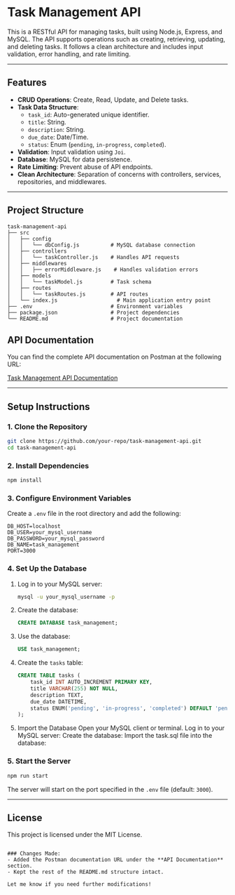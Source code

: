 # Task Management API

This is a RESTful API for managing tasks, built using Node.js, Express, and MySQL. The API supports operations such as creating, retrieving, updating, and deleting tasks. It follows a clean architecture and includes input validation, error handling, and rate limiting.

---

## Features

- **CRUD Operations**: Create, Read, Update, and Delete tasks.
- **Task Data Structure**:
  - `task_id`: Auto-generated unique identifier.
  - `title`: String.
  - `description`: String.
  - `due_date`: Date/Time.
  - `status`: Enum (`pending`, `in-progress`, `completed`).
- **Validation**: Input validation using `Joi`.
- **Database**: MySQL for data persistence.
- **Rate Limiting**: Prevent abuse of API endpoints.
- **Clean Architecture**: Separation of concerns with controllers, services, repositories, and middlewares.

---

## Project Structure

```
task-management-api
├── src
│   ├── config
│   │   └── dbConfig.js          # MySQL database connection
│   ├── controllers
│   │   └── taskController.js    # Handles API requests
│   ├── middlewares
│   │   ├── errorMiddleware.js    # Handles validation errors
│   ├── models
│   │   └── taskModel.js         # Task schema 
│   ├── routes
│   │   └── taskRoutes.js        # API routes
│   └── index.js                   # Main application entry point
├── .env                         # Environment variables
├── package.json                 # Project dependencies
└── README.md                    # Project documentation
```


## API Documentation

You can find the complete API documentation on Postman at the following URL:

[Task Management API Documentation](https://documenter.getpostman.com/view/19622729/2sB2cPiQA9)

---

## Setup Instructions

### 1. Clone the Repository
```bash
git clone https://github.com/your-repo/task-management-api.git
cd task-management-api
```

### 2. Install Dependencies
```bash
npm install
```

### 3. Configure Environment Variables
Create a `.env` file in the root directory and add the following:
```env
DB_HOST=localhost
DB_USER=your_mysql_username
DB_PASSWORD=your_mysql_password
DB_NAME=task_management
PORT=3000
```

### 4. Set Up the Database
1. Log in to your MySQL server:
   ```bash
   mysql -u your_mysql_username -p
   ```
2. Create the database:
   ```sql
   CREATE DATABASE task_management;
   ```
3. Use the database:
   ```sql
   USE task_management;
   ```
4. Create the `tasks` table:
   ```sql
   CREATE TABLE tasks (
       task_id INT AUTO_INCREMENT PRIMARY KEY,
       title VARCHAR(255) NOT NULL,
       description TEXT,
       due_date DATETIME,
       status ENUM('pending', 'in-progress', 'completed') DEFAULT 'pending'
   );
   ```
5. Import the Database
    Open your MySQL client or terminal.
    Log in to your MySQL server:
    Create the database:
    Import the task.sql file into the database:


### 5. Start the Server
```bash
npm run start
```

The server will start on the port specified in the `.env` file (default: `3000`).

---

## License
This project is licensed under the MIT License.
```

### Changes Made:
- Added the Postman documentation URL under the **API Documentation** section.
- Kept the rest of the README.md structure intact.

Let me know if you need further modifications!
